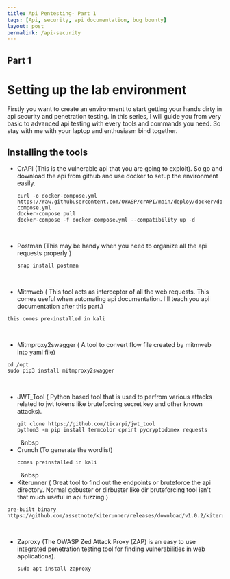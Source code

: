 ```yaml
---
title: Api Pentesting- Part 1
tags: [Api, security, api documentation, bug bounty]
layout: post
permalink: /api-security
---    
```

## Part 1 
<h1> Setting up the lab environment</h1>
Firstly you want to create an environment to start getting your hands dirty in api security and penetration testing. In this series, I will guide you from very basic to advanced api testing with every tools and commands you need. So stay with me with your laptop and enthusiasm bind together. 

<h2> Installing the tools</h2>

- CrAPI (This is the vulnerable api that you are going to exploit). So go and download the api from github and use docker to setup the environment easily.
  ```
  curl -o docker-compose.yml https://raw.githubusercontent.com/OWASP/crAPI/main/deploy/docker/docker-compose.yml
  docker-compose pull
  docker-compose -f docker-compose.yml --compatibility up -d
  ```
 &nbsp;
  &nbsp;
- Postman (This may be handy when you need to organize all the api requests properly )
  ```
  snap install postman
  ```
 &nbsp;
  &nbsp;
- Mitmweb ( This tool  acts as interceptor of all the web requests. This comes useful when automating api documentation. I'll teach you api documentation after this part.)
```
this comes pre-installed in kali
```
 &nbsp;
  &nbsp;
- Mitmproxy2swagger ( A tool to convert flow file created by mitmweb into yaml file)
```
cd /opt
sudo pip3 install mitmproxy2swagger
```
 &nbsp;
  &nbsp;

- JWT_Tool ( Python based tool that is used to perfrom various attacks related to jwt tokens like bruteforcing secret key and other known attacks).
  ```
  git clone https://github.com/ticarpi/jwt_tool
  python3 -m pip install termcolor cprint pycryptodomex requests
  ```
   &nbsp;
  &nbsp
- Crunch (To generate the wordlist)
  ```
  comes preinstalled in kali
  ```
   &nbsp;
  &nbsp
- Kiterunner ( Great tool to find out the endpoints or bruteforce the api directory. Normal gobuster or dirbuster like dir bruteforcing tool isn't that much useful in api fuzzing.)
```
pre-built binary 
https://github.com/assetnote/kiterunner/releases/download/v1.0.2/kiterunner_1.0.2_linux_amd64.tar.gz
```
 &nbsp;
  &nbsp;
- Zaproxy (The OWASP Zed Attack Proxy (ZAP) is an easy to use integrated penetration testing tool for finding vulnerabilities in web applications).
  ```
  sudo apt install zaproxy
  ```
